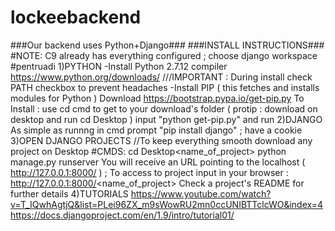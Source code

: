 # lockeebackend
###Our backend uses Python+Django###
###INSTALL INSTRUCTIONS###
#NOTE: C9 already has everything configured ; choose django workspace #pentruadi
1)PYTHON
     -Install Python 2.7.12 compiler https://www.python.org/downloads/       ///IMPORTANT : During install check PATH checkbox to prevent             headaches 
     -Install PIP ( this fetches and installs modules for Python )
             Download https://bootstrap.pypa.io/get-pip.py
             To Install : 
                      use cd cmd to get to your download's folder ( protip : download on desktop and run cd Desktop )
                      input "python get-pip.py" and run
2)DJANGO
      As simple as runnng in cmd prompt "pip install django" ; have a cookie
3)OPEN DJANGO PROJECTS
      //To keep everything smooth download any project on Desktop
      #CMDS:
        cd Desktop\<name_of_project>
        python manage.py runserver
      You will receive an URL pointing to the localhost ( http://127.0.0.1:8000/ ) ; To access to project input in your browser :
                http://127.0.0.1:8000/<name_of_project>
      Check a project's README for further details
4)TUTORIALS
      https://www.youtube.com/watch?v=T_IQwhAgtjQ&list=PLei96ZX_m9sWowRU2mn0ccUNIBTTclcWO&index=4
      https://docs.djangoproject.com/en/1.9/intro/tutorial01/
      
